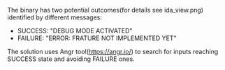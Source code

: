 The binary has two potential outcomes(for details see ida_view.png) identified by different messages:

* SUCCESS: "DEBUG MODE ACTIVATED"
* FAILURE: "ERROR: FRATURE NOT IMPLEMENTED YET"

The solution uses Angr tool(https://angr.io/) to search for inputs reaching SUCCESS state and avoiding FAILURE ones.
